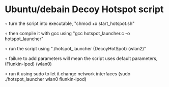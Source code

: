 # Ubuntu/debain Decoy Hotspot script
 
∘ turn the script into executable, "chmod +x start_hotspot.sh"

∘ then compile it with gcc using "gcc hotspot_launcher.c -o hotspot_launcher"

∘ run the script using "./hotspot_launcher (DecoyHotSpot) (wlan2)"

∘ failure to add parameters will mean the script uses default parameters, (Flunkin-Ipod) (wlan0)

∘ run it using sudo to let it change network interfaces (sudo ./hotspot_launcher wlan0 flunkin-ipod)
